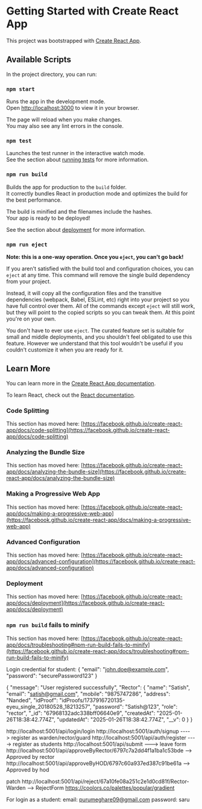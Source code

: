 # Getting Started with Create React App

This project was bootstrapped with [Create React App](https://github.com/facebook/create-react-app).

## Available Scripts

In the project directory, you can run:

### `npm start`

Runs the app in the development mode.\
Open [http://localhost:3000](http://localhost:3000) to view it in your browser.

The page will reload when you make changes.\
You may also see any lint errors in the console.

### `npm test`

Launches the test runner in the interactive watch mode.\
See the section about [running tests](https://facebook.github.io/create-react-app/docs/running-tests) for more information.

### `npm run build`

Builds the app for production to the `build` folder.\
It correctly bundles React in production mode and optimizes the build for the best performance.

The build is minified and the filenames include the hashes.\
Your app is ready to be deployed!

See the section about [deployment](https://facebook.github.io/create-react-app/docs/deployment) for more information.

### `npm run eject`

**Note: this is a one-way operation. Once you `eject`, you can't go back!**

If you aren't satisfied with the build tool and configuration choices, you can `eject` at any time. This command will remove the single build dependency from your project.

Instead, it will copy all the configuration files and the transitive dependencies (webpack, Babel, ESLint, etc) right into your project so you have full control over them. All of the commands except `eject` will still work, but they will point to the copied scripts so you can tweak them. At this point you're on your own.

You don't have to ever use `eject`. The curated feature set is suitable for small and middle deployments, and you shouldn't feel obligated to use this feature. However we understand that this tool wouldn't be useful if you couldn't customize it when you are ready for it.

## Learn More

You can learn more in the [Create React App documentation](https://facebook.github.io/create-react-app/docs/getting-started).

To learn React, check out the [React documentation](https://reactjs.org/).

### Code Splitting

This section has moved here: [https://facebook.github.io/create-react-app/docs/code-splitting](https://facebook.github.io/create-react-app/docs/code-splitting)

### Analyzing the Bundle Size

This section has moved here: [https://facebook.github.io/create-react-app/docs/analyzing-the-bundle-size](https://facebook.github.io/create-react-app/docs/analyzing-the-bundle-size)

### Making a Progressive Web App

This section has moved here: [https://facebook.github.io/create-react-app/docs/making-a-progressive-web-app](https://facebook.github.io/create-react-app/docs/making-a-progressive-web-app)

### Advanced Configuration

This section has moved here: [https://facebook.github.io/create-react-app/docs/advanced-configuration](https://facebook.github.io/create-react-app/docs/advanced-configuration)

### Deployment

This section has moved here: [https://facebook.github.io/create-react-app/docs/deployment](https://facebook.github.io/create-react-app/docs/deployment)

### `npm run build` fails to minify

This section has moved here: [https://facebook.github.io/create-react-app/docs/troubleshooting#npm-run-build-fails-to-minify](https://facebook.github.io/create-react-app/docs/troubleshooting#npm-run-build-fails-to-minify)



Login credential for student: {
    "email": "john.doe@example.com",
    "password": "securePassword123"
}


{
    "message": "User registered successfully",
    "Rector": {
        "name": "Satish",
        "email": "satish@gmail.com",
        "mobile": "9875747286",
        "address": "Nanded",
        "idProof": "idProofs/1737916720135-eyeu_single_20180528_18213257",
        "password": "Satish@123",
        "role": "rector",
        "_id": "67968132adc338bff06640e9",
        "createdAt": "2025-01-26T18:38:42.774Z",
        "updatedAt": "2025-01-26T18:38:42.774Z",
        "__v": 0
    }
}

http://localhost:5001/api/login/login
http://localhost:5001/auth/signup  ----> register as warden/rector/guard
http://localhost:5001/api/auth/register  ----> register as students
http://localhost:5001/api/submit ---> leave form
http://localhost:5001/api/approveByRector/6797c7a2dd4f1a1ba1c53bde --> Approved by rector
 http://localhost:5001/api/approveByHOD/6797c60a937ed387c91be61a --> Approved by hod

patch http://localhost:5001/api/reject/67a10fe08a251c2e1d0cd81f/Rector-Warden --> RejectForm
https://coolors.co/palettes/popular/gradient


For login as a student: 
email: purumeghare09@gmail.com
password: saru